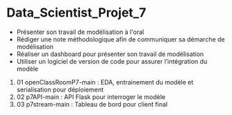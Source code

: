# Data_Scientist_Projet_7

<ul>
<li> Présenter son travail de modélisation à l'oral
<li> Rédiger une note méthodologique afin de communiquer sa démarche de modélisation
<li> Réaliser un dashboard pour présenter son travail de modélisation
<li> Utiliser un logiciel de version de code pour assurer l’intégration du modèle
</ul>

1. 01 openClassRoomP7-main : EDA, entrainement du modèle et serialisation pour déploiement
2. 02 p7API-main : API Flask pour interroger le modèle
3. 03 p7stream-main : Tableau de bord pour client final

